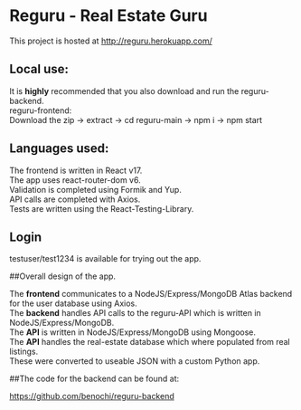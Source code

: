 # Reguru - Real Estate Guru

This project is hosted at http://reguru.herokuapp.com/

## Local use:
It is **highly** recommended that you also download and run the reguru-backend.  
reguru-frontend:  
Download the zip -> extract -> cd reguru-main -> npm i -> npm start  

## Languages used:

The frontend is written in React v17.  
The app uses react-router-dom v6.  
Validation is completed using Formik and Yup.  
API calls are completed with Axios.  
Tests are written using the React-Testing-Library.  

## Login

testuser/test1234 is available for trying out the app. 

##Overall design of the app.

The **frontend** communicates to a NodeJS/Express/MongoDB Atlas backend for the user database using Axios.  
The **backend** handles API calls to the reguru-API which is written in NodeJS/Express/MongoDB.  
The **API** is written in NodeJS/Express/MongoDB using Mongoose.  
The **API** handles the real-estate database which where populated from real listings.  
These were converted to useable JSON with a custom Python app. 


##The code for the backend can be found at:

https://github.com/benochi/reguru-backend
